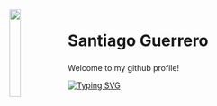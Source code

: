 
<img align='left' src='https://portfolio-santi.herokuapp.com/android-icon-192x192.png' width='20%'/> 

<h1 align="left">Santiago Guerrero</h1>

<h3 align="left">
  
</h3>
Welcome to my github profile!

[![Typing SVG](https://readme-typing-svg.herokuapp.com/?color=260CBC&width=750&lines=I%20like%20code)](https://git.io/typing-svg)



